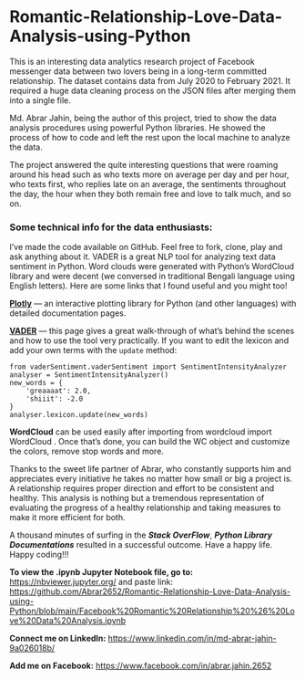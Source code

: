 # Romantic-Relationship-Love-Data-Analysis-using-Python
This is an interesting data analytics research project of Facebook messenger data between two lovers being in a long-term committed relationship. The dataset contains data from July 2020 to February 2021. It required a huge data cleaning process on the JSON files after merging them into a single file. 

Md. Abrar Jahin, being the author of this project, tried to show the data analysis procedures using powerful Python libraries. He showed the process of how to code and left the rest upon the local machine to analyze the data. 

The project answered the quite interesting questions that were roaming around his head such as who texts more on average per day and per hour, who texts first, who replies late on an average, the sentiments throughout the day, the hour when they both remain free and love to talk much, and so on. 

### Some technical info for the data enthusiasts:
I’ve made the code available on GitHub. Feel free to fork, clone, play and ask anything about it.
VADER is a great NLP tool for analyzing text data sentiment in Python.
Word clouds were generated with Python’s WordCloud library and were decent (we conversed in traditional Bengali language using English letters).
Here are some links that I found useful and you might too!

**[Plotly](https://plot.ly/python/getting-started/)** —  an interactive plotting library for Python (and other languages) with detailed documentation pages.

**[VADER](http://t-redactyl.io/blog/2017/04/using-vader-to-handle-sentiment-analysis-with-social-media-text.html)** — this page gives a great walk-through of what’s behind the scenes and how to use the tool very practically. If you want to edit the lexicon and add your own terms with the `update` method:

```
from vaderSentiment.vaderSentiment import SentimentIntensityAnalyzer
analyser = SentimentIntensityAnalyzer()
new_words = {
    'greaaaat': 2.0,
    'shiiit': -2.0
}
analyser.lexicon.update(new_words)

```

**WordCloud** can be used easily after importing from wordcloud import WordCloud . Once that’s done, you can build the WC object and customize the colors, remove stop words and more.

Thanks to the sweet life partner of Abrar, who constantly supports him and appreciates every initiative he takes no matter how small or big a project is. A relationship requires proper direction and effort to be consistent and healthy. This analysis is nothing but a tremendous representation of evaluating the progress of a healthy relationship and taking measures to make it more efficient for both.

A thousand minutes of surfing in the ***Stack OverFlow***, ***Python Library Documentations*** resulted in a successful outcome. Have a happy life. Happy coding!!!

**To view the .ipynb Jupyter Notebook file, go to:**
https://nbviewer.jupyter.org/
and paste link: https://github.com/Abrar2652/Romantic-Relationship-Love-Data-Analysis-using-Python/blob/main/Facebook%20Romantic%20Relationship%20%26%20Love%20Data%20Analysis.ipynb

**Connect me on LinkedIn:**
https://www.linkedin.com/in/md-abrar-jahin-9a026018b/


**Add me on Facebook:**
https://www.facebook.com/in/abrar.jahin.2652
